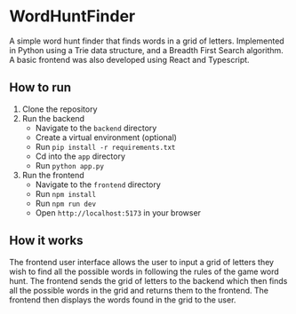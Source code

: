 <!-- You should add a readme correct any of this if its wrong--> 
<!-- You should restructure the files to have a backend and frontend folder -->

# WordHuntFinder
A simple word hunt finder that finds words in a grid of letters.
Implemented in Python using a Trie data structure, and a Breadth First Search algorithm. 
A basic frontend was also developed using React and Typescript.

## How to run
1. Clone the repository
2. Run the backend
    - Navigate to the `backend` directory
    - Create a virtual environment (optional)
    - Run `pip install -r requirements.txt`
    - Cd into the `app` directory
    - Run `python app.py`
3. Run the frontend
    - Navigate to the `frontend` directory
    - Run `npm install`
    - Run `npm run dev`
    - Open `http://localhost:5173` in your browser


## How it works
The frontend user interface allows the user to input a grid of letters they wish to find all the possible words in following the rules of the game word hunt.
The frontend sends the grid of letters to the backend which then finds all the possible words in the grid and returns them to the frontend.
The frontend then displays the words found in the grid to the user.

